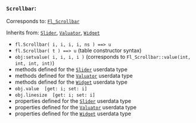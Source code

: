 ### `Scrollbar`:

Corresponds to:
[`Fl_Scrollbar`](http://www.fltk.org/doc-1.3/classFl__Scrollbar.html)

Inherits from:
[`Slider`](Slider),
[`Valuator`](Valuator),
[`Widget`](Widget)

*   `fl.Scrollbar( i, i, i, i, ns ) ==> u`
*   `fl.Scrollbar( t ) ==> u` (table constructor syntax)
*   `obj:setvalue( i, i, i, i )` (corresponds to
    `Fl_Scrollbar::value(int, int, int, int)`)
*   methods defined for the [`Slider`](Slider) userdata type
*   methods defined for the [`Valuator`](Valuator) userdata type
*   methods defined for the [`Widget`](Widget) userdata type
*   `obj.value  [get: i; set: i]`
*   `obj.linesize  [get: i; set: i]`
*   properties defined for the [`Slider`](Slider) userdata type
*   properties defined for the [`Valuator`](Valuator) userdata type
*   properties defined for the [`Widget`](Widget) userdata type

